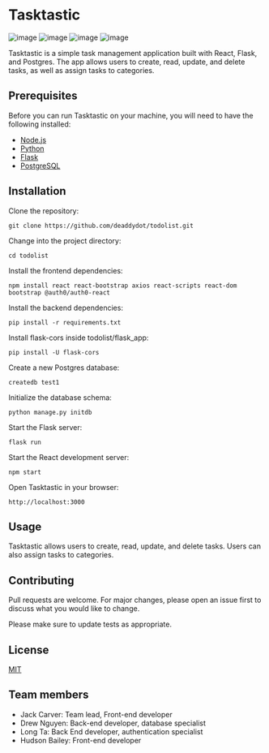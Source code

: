 # Tasktastic
![image](https://img.shields.io/badge/React-20232A?style=for-the-badge&logo=react&logoColor=61DAFB)
![image](https://img.shields.io/badge/Flask-000000?style=for-the-badge&logo=flask&logoColor=white)
![image](https://img.shields.io/badge/PostgreSQL-316192?style=for-the-badge&logo=postgresql&logoColor=white)
![image](https://img.shields.io/badge/Amazon_AWS-FF9900?style=for-the-badge&logo=amazonaws&logoColor=white)

Tasktastic is a simple task management application built with React, Flask, and Postgres. The app allows users to create, read, update, and delete tasks, as well as assign tasks to categories. 

## Prerequisites
Before you can run Tasktastic on your machine, you will need to have the following installed:
- [Node.js](https://nodejs.org/en/)
- [Python](https://www.python.org/downloads/)
- [Flask](https://flask.palletsprojects.com/en/2.0.x/installation/)
- [PostgreSQL](https://www.postgresql.org/download/)

## Installation

Clone the repository:

`
git clone https://github.com/deaddydot/todolist.git
`

Change into the project directory:

`
cd todolist
`

Install the frontend dependencies:

`
npm install react react-bootstrap axios react-scripts react-dom bootstrap @auth0/auth0-react
`

Install the backend dependencies:

`
pip install -r requirements.txt
`

Install flask-cors inside todolist/flask_app:

`
pip install -U flask-cors
`

Create a new Postgres database:

`
createdb test1
`

Initialize the database schema:

`
python manage.py initdb
`

Start the Flask server:

`
flask run
`

Start the React development server:

`
npm start
`

Open Tasktastic in your browser: 

`
http://localhost:3000
`

## Usage
Tasktastic allows users to create, read, update, and delete tasks. Users can also assign tasks to categories.


## Contributing

Pull requests are welcome. For major changes, please open an issue first
to discuss what you would like to change.

Please make sure to update tests as appropriate.

## License

[MIT](https://choosealicense.com/licenses/mit/)

## Team members
- Jack Carver: Team lead, Front-end developer
- Drew Nguyen: Back-end developer, database specialist
- Long Ta: Back End developer, authentication specialist
- Hudson Bailey: Front-end developer
